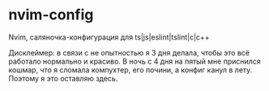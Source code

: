 # nvim-config
Nvim, саляночка-конфигурация для ts|js|eslint|tslint|c|c++

Дисклеймер: в связи с не опытностью я 3 дня делала, чтобы это всё работало нормально и красиво. В ночь с 4 дня на пятый мне приснился кошмар, что я сломала компухтер, его почини, а конфиг канул в лету. Поэтому я это оставляю здесь.
